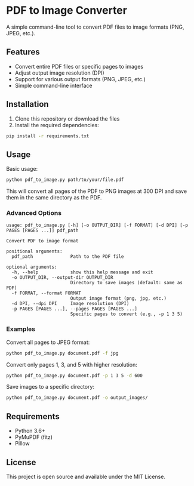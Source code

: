 # PDF to Image Converter

A simple command-line tool to convert PDF files to image formats (PNG, JPEG, etc.).

## Features

- Convert entire PDF files or specific pages to images
- Adjust output image resolution (DPI)
- Support for various output formats (PNG, JPEG, etc.)
- Simple command-line interface

## Installation

1. Clone this repository or download the files
2. Install the required dependencies:

```bash
pip install -r requirements.txt
```

## Usage

Basic usage:

```bash
python pdf_to_image.py path/to/your/file.pdf
```

This will convert all pages of the PDF to PNG images at 300 DPI and save them in the same directory as the PDF.

### Advanced Options

```
usage: pdf_to_image.py [-h] [-o OUTPUT_DIR] [-f FORMAT] [-d DPI] [-p PAGES [PAGES ...]] pdf_path

Convert PDF to image format

positional arguments:
  pdf_path              Path to the PDF file

optional arguments:
  -h, --help            show this help message and exit
  -o OUTPUT_DIR, --output-dir OUTPUT_DIR
                        Directory to save images (default: same as PDF)
  -f FORMAT, --format FORMAT
                        Output image format (png, jpg, etc.)
  -d DPI, --dpi DPI     Image resolution (DPI)
  -p PAGES [PAGES ...], --pages PAGES [PAGES ...]
                        Specific pages to convert (e.g., -p 1 3 5)
```

### Examples

Convert all pages to JPEG format:

```bash
python pdf_to_image.py document.pdf -f jpg
```

Convert only pages 1, 3, and 5 with higher resolution:

```bash
python pdf_to_image.py document.pdf -p 1 3 5 -d 600
```

Save images to a specific directory:

```bash
python pdf_to_image.py document.pdf -o output_images/
```

## Requirements

- Python 3.6+
- PyMuPDF (fitz)
- Pillow

## License

This project is open source and available under the MIT License.

